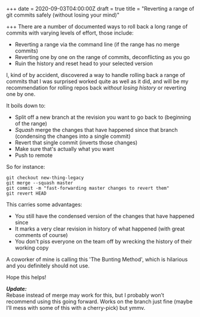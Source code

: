 +++
date = 2020-09-03T04:00:00Z
draft = true
title = "Reverting a range of git commits safely (without losing your mind)"

+++
There are a number of documented ways to roll back a long range of commits with varying levels of effort, those include:

* Reverting a range via the command line (if the range has no merge commits)
* Reverting one by one on the range of commits, deconflicting as you go
* Ruin the history and reset head to your selected version

I, kind of by accident, discovered a way to handle rolling back a range of commits that I was surprised worked quite as well as it did, and will be my recommendation for rolling repos back _without losing history_ or reverting one by one.

It boils down to:

* Split off a new branch at the revision you want to go back to (beginning of the range)
* _Squash_ merge the changes that have happened since that branch (condensing the changes into a single commit)
* Revert that single commit (inverts those changes)
* Make sure that's actually what you want
* Push to remote

So for instance:

    git checkout new-thing-legacy
    git merge --squash master
    git commit -m "fast-forwarding master changes to revert them"
    git revert HEAD

This carries some advantages:

* You still have the condensed version of the changes that have happened since
* It marks a very clear revision in history of what happened (with great comments of course)
* You don't piss everyone on the team off by wrecking the history of their working copy

A coworker of mine is calling this 'The Bunting Method', which is hilarious and you definitely should not use.

Hope this helps!

**_Update:_**  
Rebase instead of merge may work for this, but I probably won’t recommend using this going forward. Works on the branch just fine (maybe I’ll mess with some of this with a cherry-pick) but ymmv.